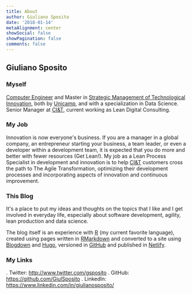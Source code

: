 ```yaml
---
title: About
author: Giuliano Sposito
date: '2018-01-14'
metaAlignment: center
showSocial: false
showPagination: false
comments: false
---
```


## Giuliano Sposito

### Myself

[Computer Engineer](http://www.ic.unicamp.br/ensino/graduacao/cursos/ec) and Master in [Strategic Management of Technological Innovation](http://www.extecamp.unicamp.br/gestaodainovacao/), both by [Unicamp](http://www.unicamp.br), and with a specialization in Data Science. Senior Manager at [CI&T](http://www.ciandt.com), current working as Lean Digital Consulting.

### My Job

Innovation is now everyone's business. If you are a manager in a global company, an entrepreneur starting your business, a team leader, or even a developer within a development team, it is expected that you do more and better with fewer resources (Get Lean!). My job as a Lean Process Specialist in development and innovation is to help [CI&T](http://www.ciandt.com) customers cross the path to The Agile Transformation, optimizing their development processes and incorporating aspects of innovation and continuous improvement.

### This Blog

It's a place to put my ideas and thoughts on the topics that I like and I get involved in everyday life, especially about software development, agility, lean production and data science.

The blog itself is an experience with [R](https://www.r-project.org/) (my current favorite language), created using pages written in [RMarkdown](http://rmarkdown.rstudio.com/) and converted to a site using [Blogdown](https://bookdown.org/yihui/blogdown/) and [Hugo](https://gohugo.io/), versioned in [GitHub](https://github.com/GiulSposito/yetanotheriteration) and published in [Netlify](http://www.netlify.com).

### My Links

. Twitter: http://www.twitter.com/gsposito
. GitHub: https://github.com/GiulSposito
. LinkedIn: https://www.linkedin.com/in/giulianosposito/